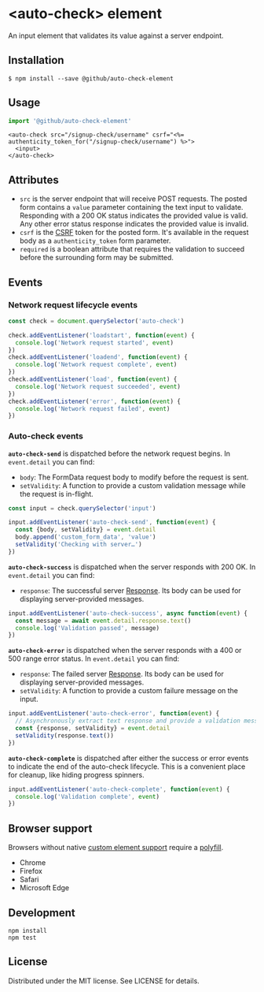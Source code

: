 # &lt;auto-check&gt; element

An input element that validates its value against a server endpoint.

## Installation

```
$ npm install --save @github/auto-check-element
```

## Usage

```js
import '@github/auto-check-element'
```

```erb
<auto-check src="/signup-check/username" csrf="<%= authenticity_token_for("/signup-check/username") %>">
  <input>
</auto-check>
```

## Attributes

- `src` is the server endpoint that will receive POST requests. The posted form contains a `value` parameter containing the text input to validate. Responding with a 200 OK status indicates the provided value is valid. Any other error status response indicates the provided value is invalid.
- `csrf` is the [CSRF][] token for the posted form. It's available in the request body as a `authenticity_token` form parameter.
- `required` is a boolean attribute that requires the validation to succeed before the surrounding form may be submitted.

## Events

### Network request lifecycle events

```js
const check = document.querySelector('auto-check')

check.addEventListener('loadstart', function(event) {
  console.log('Network request started', event)
})
check.addEventListener('loadend', function(event) {
  console.log('Network request complete', event)
})
check.addEventListener('load', function(event) {
  console.log('Network request succeeded', event)
})
check.addEventListener('error', function(event) {
  console.log('Network request failed', event)
})
```

### Auto-check events

**`auto-check-send`** is dispatched before the network request begins. In `event.detail` you can find:

- `body`: The FormData request body to modify before the request is sent.
- `setValidity`: A function to provide a custom validation message while the request is in-flight.


```js
const input = check.querySelector('input')

input.addEventListener('auto-check-send', function(event) {
  const {body, setValidity} = event.detail
  body.append('custom_form_data', 'value')
  setValidity('Checking with server…')
})
```

**`auto-check-success`** is dispatched when the server responds with 200 OK. In `event.detail` you can find:

- `response`: The successful server [Response][]. Its body can be used for displaying server-provided messages.

```js
input.addEventListener('auto-check-success', async function(event) {
  const message = await event.detail.response.text()
  console.log('Validation passed', message)
})
```

**`auto-check-error`** is dispatched when the server responds with a 400 or 500 range error status. In `event.detail` you can find:

- `response`: The failed server [Response][]. Its body can be used for displaying server-provided messages.
- `setValidity`: A function to provide a custom failure message on the input.

```js
input.addEventListener('auto-check-error', function(event) {
  // Asynchronously extract text response and provide a validation message for the input.
  const {response, setValidity} = event.detail
  setValidity(response.text())
})
```

**`auto-check-complete`** is dispatched after either the success or error events to indicate the end of the auto-check lifecycle. This is a convenient place for cleanup, like hiding progress spinners.

```js
input.addEventListener('auto-check-complete', function(event) {
  console.log('Validation complete', event)
})
```

[CSRF]: https://en.wikipedia.org/wiki/Cross-site_request_forgery
[Response]: https://developer.mozilla.org/en-US/docs/Web/API/Response

## Browser support

Browsers without native [custom element support][support] require a [polyfill][].

- Chrome
- Firefox
- Safari
- Microsoft Edge

[support]: https://caniuse.com/#feat=custom-elementsv1
[polyfill]: https://github.com/webcomponents/custom-elements

## Development

```
npm install
npm test
```

## License

Distributed under the MIT license. See LICENSE for details.
